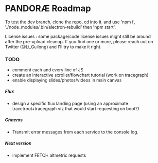 # PANDORÆ Roadmap

To test the dev branch, clone the repo, cd into it, and use 'npm i', './node_modules/.bin/electron-rebuild' then 'npm start'.

License issues : some package/code license issues might still be around after the pre-upload cleanup. If you find one or more, please reach out on Twitter (@Li_Guilong) and I'll try to make it right.

### TODO
- comment each and every line of JS
- create an interactive scroller/flowchart tutorial (work on tracegraph)
- enable displaying slides/photos/videos in main canvas

##### Flux
- design a specific flux landing page (using an approximate tracetrout+tracegraph viz that would start requesting on boot?)

##### Chaeros
- Transmit error messages from each service to the console log.

##### Next version
- implement FETCH altmetric requests
